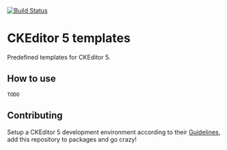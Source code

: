 [![Build Status](https://travis-ci.org/AmazeeLabs/ckeditor5-template.svg?branch=master)](https://travis-ci.org/AmazeeLabs/ckeditor5-template)

# CKEditor 5 templates

Predefined templates for CKEditor 5.

## How to use

```
TODO
```

## Contributing

Setup a CKEditor 5 development environment according to their [Guidelines][devenv], add this repository to packages and
go crazy!

[devenv]: https://ckeditor.com/docs/ckeditor5/latest/framework/guides/contributing/development-environment.html
